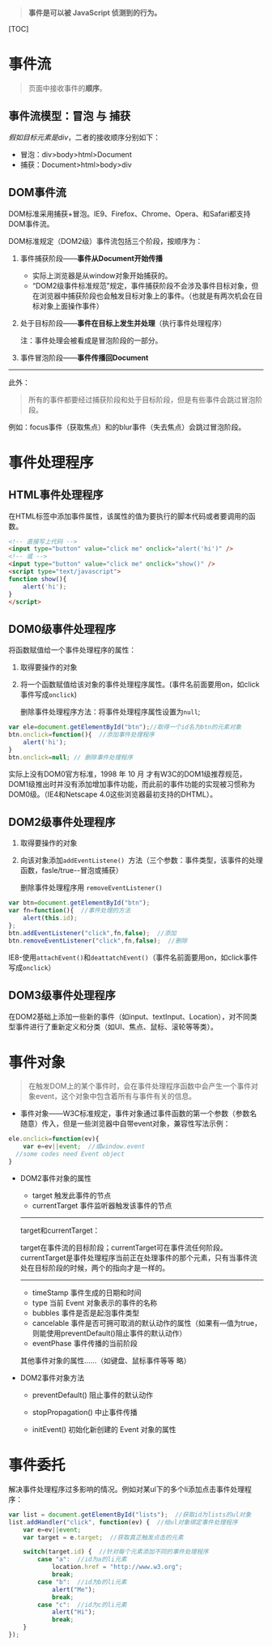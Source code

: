 > **事件是可以被 JavaScript 侦测到的行为。**

[TOC]

# 事件流

> 页面中接收事件的**顺序**。

## 事件流模型：冒泡 与 捕获

*假如目标元素是div*，二者的接收顺序分别如下：

- 冒泡：div>body>html>Document
- 捕获：Document>html>body>div

## DOM事件流

DOM标准采用捕获+冒泡。IE9、Firefox、Chrome、Opera、和Safari都支持DOM事件流。

DOM标准规定（DOM2级）事件流包括三个阶段，按顺序为：

1. 事件捕获阶段——**事件从Document开始传播**

   - 实际上浏览器是从window对象开始捕获的。
   - “DOM2级事件标准规范”规定，事件捕获阶段不会涉及事件目标对象，但在浏览器中捕获阶段也会触发目标对象上的事件。（也就是有两次机会在目标对象上面操作事件）


2. 处于目标阶段——**事件在目标上发生并处理**（执行事件处理程序）

   注：事件处理会被看成是冒泡阶段的一部分。

3. 事件冒泡阶段——**事件传播回Document**

---
此外：
   > 所有的事件都要经过捕获阶段和处于目标阶段，但是有些事件会跳过冒泡阶段。

   例如：focus事件（获取焦点）和的blur事件（失去焦点）会跳过冒泡阶段。

# 事件处理程序

## HTML事件处理程序

在HTML标签中添加事件属性，该属性的值为要执行的脚本代码或者要调用的函数。

```html
<!-- 直接写上代码 -->
<input type="button" value="click me" onclick="alert('hi')" />
<!-- 或 -->
<input type="button" value="click me" onclick="show()" />
<script type="text/javascript">
function show(){
	alert('hi');
}
</script>
```

## DOM0级事件处理程序

将函数赋值给一个事件处理程序的属性：

1. 取得要操作的对象

2. 将一个函数赋值给该对象的事件处理程序属性。(事件名前面要用on，如click事件写成`onclick`)

   删除事件处理程序方法：将事件处理程序属性设置为`null`;

```javascript
var ele=document.getElementById("btn");//取得一个id名为btn的元素对象
btn.onclick=function(){  //添加事件处理程序 
	alert('hi');
}
btn.onclick=null; // 删除事件处理程序 
```

实际上没有DOM0官方标准，1998 年 10 月 才有W3C的DOM1级推荐规范，DOM1级推出时并没有添加增加事件功能，而此前的事件功能的实现被习惯称为DOM0级。（IE4和Netscape 4.0这些浏览器最初支持的DHTML）。

## DOM2级事件处理程序

1. 取得要操作的对象

2. 向该对象添加`addEventListene() `方法（三个参数：事件类型，该事件的处理函数，fasle/true--冒泡或捕获）

   删除事件处理程序用 `removeEventListener()`

```javascript
var btn=document.getElementById("btn");
var fn=function(){  //事件处理的方法
	alert(this.id);
};
btn.addEventListener("click",fn,false);  //添加
btn.removeEventListener("click",fn,false);  //删除
```

IE8-使用`attachEvent()`和`deattatchEvent()`（事件名前面要用on，如click事件写成`onclick`）

## DOM3级事件处理程序

在DOM2基础上添加一些新的事件（如input、textInput、Location），对不同类型事件进行了重新定义和分类（如UI、焦点、鼠标、滚轮等等类）。


# 事件对象

> 在触发DOM上的某个事件时，会在事件处理程序函数中会产生一个事件对象event，这个对象中包含着所有与事件有关的信息。

- 事件对象——W3C标准规定，事件对象通过事件函数的第一个参数（参数名随意）传入，但是一些浏览器中自带event对象，兼容性写法示例：

```javascript
ele.onclick=function(ev){
    var e=ev||event;  //或window.event
  //some codes need Event object
}
```

- DOM2事件对象的属性

  - target    触发此事件的节点
  - currentTarget   事件监听器触发该事件的节点

  ---

  target和currentTarget：

  target在事件流的目标阶段；currentTarget可在事件流任何阶段。currentTarget是事件处理程序当前正在处理事件的那个元素，只有当事件流处在目标阶段的时候，两个的指向才是一样的。

  ---

  - timeStamp    事件生成的日期和时间
  - type    当前 Event 对象表示的事件的名称
  - bubbles    事件是否是起泡事件类型
  - cancelable   事件是否可拥可取消的默认动作的属性（如果有—值为true，则能使用preventDefault()阻止事件的默认动作）
  - eventPhase   事件传播的当前阶段

  其他事件对象的属性……（如键盘、鼠标事件等等 略）

- DOM2事件对象方法

  - preventDefault() 	阻止事件的默认动作
  - stopPropagation()    中止事件传播


  - initEvent()    初始化新创建的 Event 对象的属性

# 事件委托

解决事件处理程序过多影响的情况。例如对某ul下的多个li添加点击事件处理程序：

```javascript
var list = document.getElementById("lists");  //获取id为lists的ul对象
list.addHandler("click", function(ev) {  //给ul对象绑定事件处理程序
    var e=ev||event;
    var target = e.target;  //获取真正触发点击的元素

    switch(target.id) {  //针对每个元素添加不同的事件处理程序
        case "a":  //id为a的li元素
            location.href = "http://www.w3.org";
            break;
        case "b":  //id为b的li元素
            alert("Me");
            break;
        case "c":  //id为c的li元素
            alert("Hi");
            break;
    }
});
```